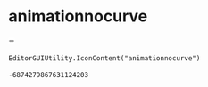 # animationnocurve
![](/img/animationnocurve.png)

``` CSharp
EditorGUIUtility.IconContent("animationnocurve")
```
```
-6874279867631124203
```
